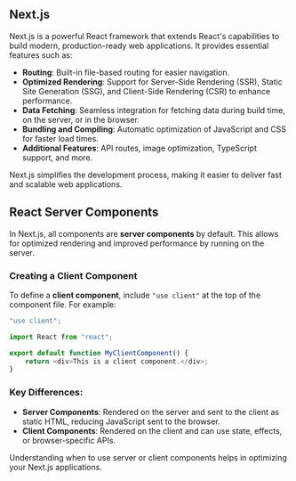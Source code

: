 ## Next.js

Next.js is a powerful React framework that extends React's capabilities to build modern, production-ready web applications. It provides essential features such as:

- **Routing**: Built-in file-based routing for easier navigation.
- **Optimized Rendering**: Support for Server-Side Rendering (SSR), Static Site Generation (SSG), and Client-Side Rendering (CSR) to enhance performance.
- **Data Fetching**: Seamless integration for fetching data during build time, on the server, or in the browser.
- **Bundling and Compiling**: Automatic optimization of JavaScript and CSS for faster load times.
- **Additional Features**: API routes, image optimization, TypeScript support, and more.

Next.js simplifies the development process, making it easier to deliver fast and scalable web applications.

## React Server Components

In Next.js, all components are **server components** by default. This allows for optimized rendering and improved performance by running on the server.

### Creating a Client Component

To define a **client component**, include `"use client"` at the top of the component file. For example:

```javascript
"use client";

import React from "react";

export default function MyClientComponent() {
    return <div>This is a client component.</div>;
}
```

### Key Differences:
- **Server Components**: Rendered on the server and sent to the client as static HTML, reducing JavaScript sent to the browser.
- **Client Components**: Rendered on the client and can use state, effects, or browser-specific APIs.

Understanding when to use server or client components helps in optimizing your Next.js applications. 
